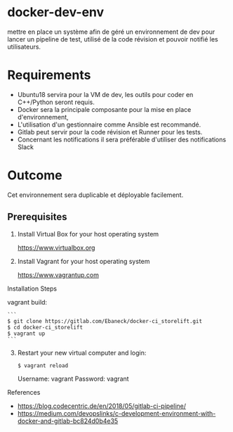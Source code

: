# docker-dev-env
mettre en place un système afin de géré un environnement de dev pour lancer un pipeline de test, utilisé de la code révision et pouvoir notifié les utilisateurs.

# Requirements
- Ubuntu18 servira pour la VM de dev, les outils pour coder en C++/Python seront requis.
- Docker sera la principale composante pour la mise en place d'environnement,
- L'utilisation d'un gestionnaire comme Ansible est recommandé.
- Gitlab peut servir pour la code révision et Runner pour les tests.
- Concernant les notifications il sera préférable d'utiliser des notifications Slack

# Outcome
Cet environnement sera duplicable et déployable facilement.


Prerequisites
-------------

1.  Install Virtual Box for your host operating system

    https://www.virtualbox.org

2.  Install Vagrant for your host operating system

    https://www.vagrantup.com

Installation Steps

vagrant build:

    ```
    $ git clone https://gitlab.com/Ebaneck/docker-ci_storelift.git
    $ cd docker-ci_storelift
    $ vagrant up
    ```


3.  Restart your new virtual computer and login:

    ```
    $ vagrant reload
    ```

    Username: vagrant
    Password: vagrant


References

- https://blog.codecentric.de/en/2018/05/gitlab-ci-pipeline/
- https://medium.com/devopslinks/c-development-environment-with-docker-and-gitlab-bc824d0b4e35